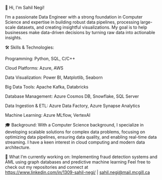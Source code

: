 👋 Hi, I'm Sahil Negi!

I’m a passionate Data Engineer with a strong foundation in Computer Science and expertise in building robust data pipelines, processing large-scale datasets, and creating insightful visualizations.
My goal is to help businesses make data-driven decisions by turning raw data into actionable insights.

🛠 Skills & Technologies:

Programming: Python, SQL, C/C++

Cloud Platforms: Azure, AWS

Data Visualization: Power BI, Matplotlib, Seaborn

Big Data Tools: Apache Kafka, Databricks

Database Management: Azure Cosmos DB, Snowflake, SQL Server

Data Ingestion & ETL: Azure Data Factory, Azure Synapse Analytics

Machine Learning: Azure MLflow, VertexAI

🎓 Background:
With a Computer Science background, I specialize in developing scalable solutions for complex data problems, focusing on optimizing data pipelines, ensuring data quality, and enabling real-time data streaming.
I have a keen interest in cloud computing and modern data architecture.

🚀 What I’m currently working on:
Implementing fraud detection systems and AML using graph databases and predictive machine learning 
Feel free to check out my repositories and connect at https://www.linkedin.com/in/1309-sahil-negi/ | sahil.negi@mail.mcgill.ca

<!---
SAHILLNEGII/SAHILLNEGII is a ✨ special ✨ repository because its `README.md` (this file) appears on your GitHub profile.
You can click the Preview link to take a look at your changes.
--->
